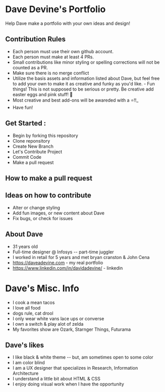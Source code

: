 # Dave Devine's Portfolio 

Help Dave make a portfolio with your own ideas and design! 

## Contribution Rules 
- Each person must use their own github account.  
- Each person must make at least 4 PRs.  
- Small contributions like minor styling or spelling corrections will not be counted as a PR. 
- Make sure there is no merge conflict
- Utilize the basis assets and information listed about Dave, but feel free to add your own to make it as creative and funky as you'd like. - Fun things! This is not supposed to be serious or pretty. Be creative add easter eggs and pink stuff! 🐷
- Most creative and best add-ons will be awareded with a ⭐️!!_
- Have fun! 

## Get Started : 
- Begin by forking this repository 
- Clone reponsitory 
- Create New Branch 
- Let's Contribute Project 
- Commit Code 
- Make a pull request

## How to make a pull request 

## Ideas on how to contribute 
- Alter or change styling 
- Add fun images, or new content about Dave
- Fix bugs, or check for issues

## About Dave 
- 31 years old
- Full-time designer @ Infosys -- part-time juggler 
- I worked in retail for 5 years and met bryan cranston & John Cena
- https://daveadevine.com - my real portfolio 
- https://www.linkedin.com/in/davidadevine/ - linkedin 

# Dave's Misc. Info 
- I cook a mean tacos 
- I love all food 
- dogs rule, cat drool
- I only wear white vans lace ups or converse
- I own a switch & play alot of zelda 
- My favorites show are Ozark, Starnger Things, Futurama 

## Dave's likes 
- I like black & white theme -- but, am sometimes open to some color 
- I am color blind 
- I am a UX designer that specializes in Research, Information Architecture  
- I understand a little bit about HTML & CSS 
- I enjoy doing visual work when I have the opportunity 


